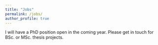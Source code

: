 ```yaml
---
title: "Jobs"
permalink: /jobs/
author_profile: true
---
```


I will have a PhD position open in the coming year. Please get in touch for BSc. or MSc. thesis projects.

